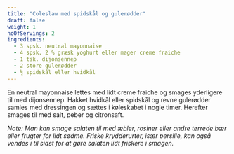 ```yaml
---
title: "Coleslaw med spidskål og gulerødder"
draft: false
weight: 1
noOfServings: 2
ingredients:
  - 3 spsk. neutral mayonnaise
  - 4 spsk. 2 % græsk yoghurt eller mager creme fraiche
  - 1 tsk. dijonsennep
  - 2 store gulerødder
  - ½ spidskål eller hvidkål
---
```


En neutral mayonnaise lettes med lidt creme fraiche og smages yderligere
til med dijonsennep. Hakket hvidkål eller spidskål og revne gulerødder
samles med dressingen og sættes i køleskabet i nogle timer. Herefter
smages til med salt, peber og citronsaft.

*Note: Man kan smage salaten til med æbler, rosiner eller andre tørrede
bær eller frugter for lidt sødme. Friske krydderurter, især persille,
kan også vendes i til sidst for at gøre salaten lidt friskere i smagen.*


